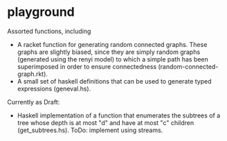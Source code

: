 # playground
Assorted functions, including

* A racket function for generating random connected graphs. These graphs are slightly biased, since they are simply random graphs (generated using the renyi model) to which a simple path has been superimposed in order to ensure connectedness (random-connected-graph.rkt).
* A small set of haskell definitions that can be used to generate typed expressions (geneval.hs).

Currently as Draft:
* Haskell implementation of a function that enumerates the subtrees of a tree whose depth is at most "d" and have at most "c" children (get_subtrees.hs). ToDo: implement using streams.
